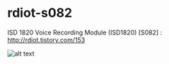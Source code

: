 # rdiot-s082
ISD 1820 Voice Recording Module (ISD1820) [S082] : http://rdiot.tistory.com/153

![alt text](http://cfile21.uf.tistory.com/image/2233B04457DCB5FD18BFCE)
